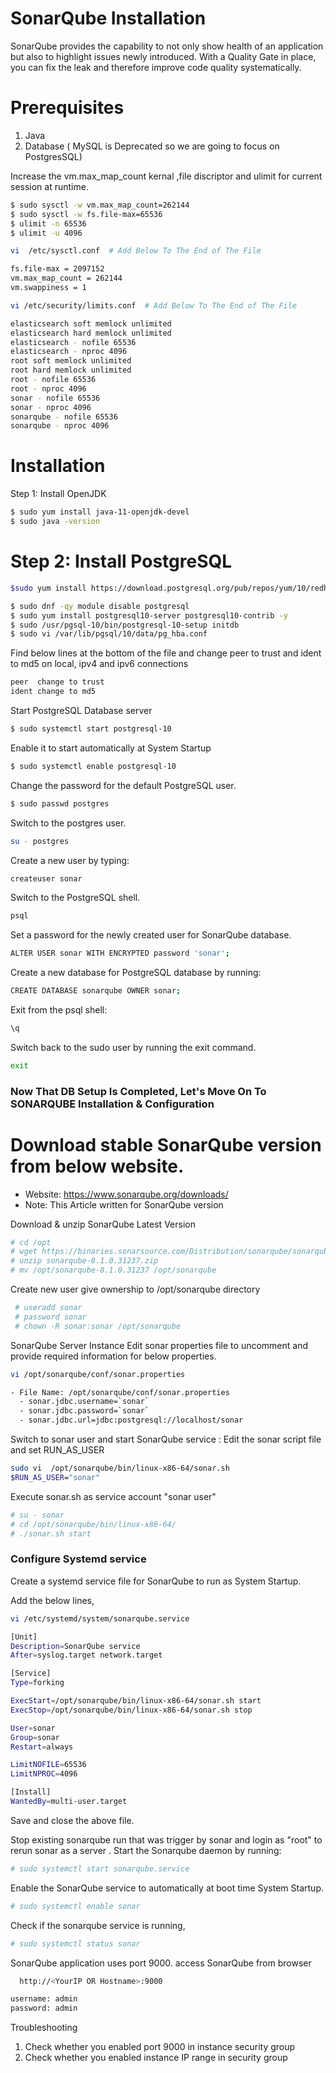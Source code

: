 # SonarQube Installation 

SonarQube provides the capability to not only show health of an application but also to highlight issues newly introduced. With a Quality Gate in place, you can fix the leak and therefore improve code quality systematically.


# Prerequisites
1. Java
2. Database ( MySQL is Deprecated so we are going to focus on PostgresSQL)

Increase the vm.max_map_count kernal ,file discriptor and ulimit for current session at runtime.
```sh
$ sudo sysctl -w vm.max_map_count=262144
$ sudo sysctl -w fs.file-max=65536
$ ulimit -n 65536
$ ulimit -u 4096
```
```sh
vi  /etc/sysctl.conf  # Add Below To The End of The File
```
```sh
fs.file-max = 2097152
vm.max_map_count = 262144
vm.swappiness = 1
```
```sh
vi /etc/security/limits.conf  # Add Below To The End of The File
```
```sh
elasticsearch soft memlock unlimited
elasticsearch hard memlock unlimited
elasticsearch - nofile 65536
elasticsearch - nproc 4096
root soft memlock unlimited
root hard memlock unlimited
root - nofile 65536
root - nproc 4096
sonar - nofile 65536
sonar - nproc 4096
sonarqube - nofile 65536
sonarqube - nproc 4096
```

# Installation
Step 1: Install OpenJDK
```sh
$ sudo yum install java-11-openjdk-devel
$ sudo java -version
```

# Step 2: Install PostgreSQL
```sh
$sudo yum install https://download.postgresql.org/pub/repos/yum/10/redhat/rhel-7-x86_64/pgdg-redhat-repo-latest.noarch.rpm -y
```
```sh
$ sudo dnf -qy module disable postgresql
$ sudo yum install postgresql10-server postgresql10-contrib -y
$ sudo /usr/pgsql-10/bin/postgresql-10-setup initdb
$ sudo vi /var/lib/pgsql/10/data/pg_hba.conf
```
Find below lines at the bottom of the file and change peer to trust and ident to md5 on local, ipv4 and ipv6 connections
```sh
peer  change to trust
ident change to md5
```
Start PostgreSQL Database server
```sh
$ sudo systemctl start postgresql-10
```
Enable it to start automatically at System Startup
```sh
$ sudo systemctl enable postgresql-10
```
Change the password for the default PostgreSQL user.
```sh
$ sudo passwd postgres
```
Switch to the postgres user.
```sh
su - postgres
```
Create a new user by typing:
```sh
createuser sonar
```
Switch to the PostgreSQL shell.
```sh
psql
```
Set a password for the newly created user for SonarQube database.
```sh
ALTER USER sonar WITH ENCRYPTED password 'sonar';
```
Create a new database for PostgreSQL database by running:
```sh
CREATE DATABASE sonarqube OWNER sonar;
```
Exit from the psql shell:
```sh
\q
```
Switch back to the sudo user by running the exit command.
```sh
exit
```

### Now That DB Setup Is Completed, Let's Move On To SONARQUBE Installation & Configuration 

# Download stable SonarQube version from below website. 
- Website: https://www.sonarqube.org/downloads/
- Note: This Article written for SonarQube version

Download & unzip SonarQube Latest Version
```sh
# cd /opt
# wget https://binaries.sonarsource.com/Distribution/sonarqube/sonarqube-8.1.0.31237.zip
# unzip sonarqube-8.1.0.31237.zip
# mv /opt/sonarqube-8.1.0.31237 /opt/sonarqube
```
Create new user give ownership to /opt/sonarqube directory 
```sh
 # useradd sonar
 # password sonar
 # chown -R sonar:sonar /opt/sonarqube
```
SonarQube Server Instance
Edit sonar properties file to uncomment and provide required information for below properties. 
```sh
vi /opt/sonarqube/conf/sonar.properties
```

```sh
- File Name: /opt/sonarqube/conf/sonar.properties
  - sonar.jdbc.username=`sonar`
  - sonar.jdbc.password=`sonar`
  - sonar.jdbc.url=jdbc:postgresql://localhost/sonar
```
Switch to sonar user and start SonarQube service : Edit the sonar script file and set RUN_AS_USER
```sh
sudo vi  /opt/sonarqube/bin/linux-x86-64/sonar.sh
$RUN_AS_USER="sonar"
```
Execute sonar.sh as service account "sonar user"
```sh
# su - sonar
# cd /opt/sonarqube/bin/linux-x86-64/
# ./sonar.sh start
```

### Configure Systemd service
Create a systemd service file for SonarQube to run as System Startup.

Add the below lines,
```sh
vi /etc/systemd/system/sonarqube.service
```
```sh
[Unit]
Description=SonarQube service
After=syslog.target network.target

[Service]
Type=forking

ExecStart=/opt/sonarqube/bin/linux-x86-64/sonar.sh start
ExecStop=/opt/sonarqube/bin/linux-x86-64/sonar.sh stop

User=sonar
Group=sonar
Restart=always

LimitNOFILE=65536
LimitNPROC=4096

[Install]
WantedBy=multi-user.target
```
Save and close the above file. 

Stop existing sonarqube run that was trigger by sonar and login as "root" to rerun sonar as a server . Start the Sonarqube daemon by running:

```sh
# sudo systemctl start sonarqube.service
```
Enable the SonarQube service to automatically  at boot time System Startup.
```sh
# sudo systemctl enable sonar
```
Check if the sonarqube service is running,
```sh
# sudo systemctl status sonar
```
SonarQube application uses port 9000. access SonarQube from browser
```sh
  http://<YourIP OR Hostname>:9000
```
```sh
username: admin
password: admin
```

Troubleshooting 
1. Check whether you enabled port 9000 in instance security group
2. Check whether you enabled instance IP range in security group


